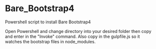 # Bare_Bootstrap4
Powershell script to install Bare Bootstrap4

Open Powershell and change directory into your desired folder then copy and enter in the "Invoke" command. Also copy in the gulpfile.js so it watches the bootstrap files in node_modules.
